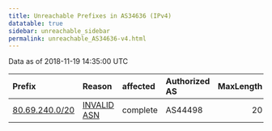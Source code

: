 ```yaml
---
title: Unreachable Prefixes in AS34636 (IPv4)
datatable: true
sidebar: unreachable_sidebar
permalink: unreachable_AS34636-v4.html
---
```


Data as of 2018-11-19 14:35:00 UTC


<div class="datatable-begin"></div>

| Prefix                                                 | Reason                                                                                                | affected   | Authorized AS   |   MaxLength | Anchor                                         |   unreachable /24s |
|:-------------------------------------------------------|:------------------------------------------------------------------------------------------------------|:-----------|:----------------|------------:|:-----------------------------------------------|-------------------:|
| [80.69.240.0/20](https://stat.ripe.net/80.69.240.0/20) | [INVALID ASN](https://rpki-validator.ripe.net/announcement-preview?asn=AS34636&prefix=80.69.240.0/20) | complete   | AS44498         |          20 | [RIPE](unreachable_RIPE_NCC_RPKI_Root-v4.html) |                 16 |

<div class="datatable-end"></div>